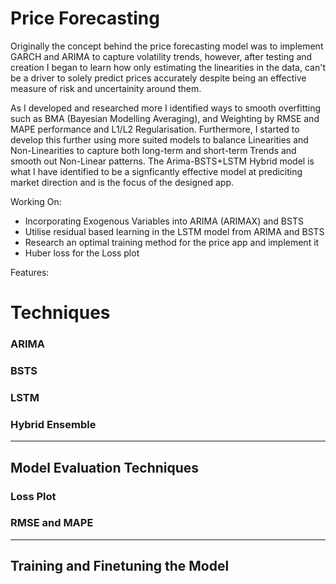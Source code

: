 # Price Forecasting

Originally the concept behind the price forecasting model was to implement GARCH and ARIMA to capture volatility trends, however, after testing and creation I began to learn how only estimating the linearities in the data, can't be a driver to solely predict prices accurately despite being an effective measure of risk and uncertainity around them.

As I developed and researched more I identified ways to smooth overfitting such as BMA (Bayesian Modelling Averaging), and Weighting by RMSE and MAPE performance and L1/L2 Regularisation. Furthermore, I started to develop this further using more suited models to balance Linearities and Non-Linearities to capture both long-term and short-term Trends and smooth out Non-Linear patterns. The Arima-BSTS+LSTM Hybrid model is what I have identified to be a signficantly effective model at prediciting market direction and is the focus of the designed app.

Working On:
- Incorporating Exogenous Variables into ARIMA (ARIMAX) and BSTS
- Utilise residual based learning in the LSTM model from ARIMA and BSTS
- Research an optimal training method for the price app and implement it
- Huber loss for the Loss plot

Features:




# Techniques

### ARIMA

### BSTS

### LSTM

### Hybrid Ensemble

-----------------------------------------------

## Model Evaluation Techniques

### Loss Plot

### RMSE and MAPE

-----------------------------------------------

## Training and Finetuning the Model
